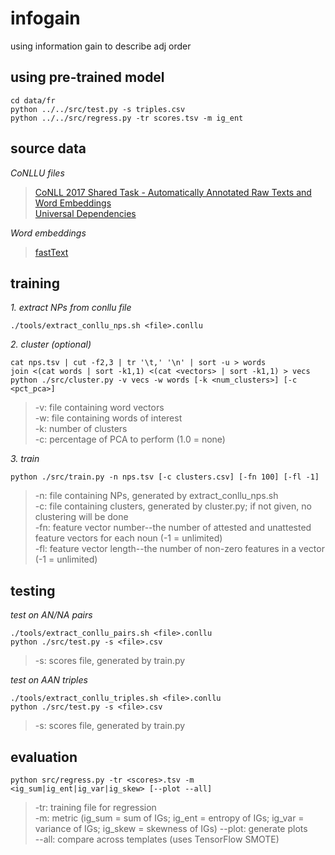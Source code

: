 # infogain
using information gain to describe adj order

## using pre-trained model
```{bash}
cd data/fr
python ../../src/test.py -s triples.csv
python ../../src/regress.py -tr scores.tsv -m ig_ent
```

## source data

*CoNLLU files*

 >[CoNLL 2017 Shared Task - Automatically Annotated Raw Texts and Word Embeddings](https://lindat.mff.cuni.cz/repository/xmlui/handle/11234/1-1989)  
 >[Universal Dependencies](https://github.com/UniversalDependencies)

*Word embeddings*

 >[fastText](https://fasttext.cc/docs/en/crawl-vectors.html)


## training
*1. extract NPs from conllu file*
```{bash}
./tools/extract_conllu_nps.sh <file>.conllu
```

*2. cluster (optional)*
```{bash}
cat nps.tsv | cut -f2,3 | tr '\t,' '\n' | sort -u > words
join <(cat words | sort -k1,1) <(cat <vectors> | sort -k1,1) > vecs
python ./src/cluster.py -v vecs -w words [-k <num_clusters>] [-c <pct_pca>]
```
>-v: file containing word vectors  
>-w: file containing words of interest  
>-k: number of clusters  
>-c: percentage of PCA to perform (1.0 = none)

*3. train*
```{bash}
python ./src/train.py -n nps.tsv [-c clusters.csv] [-fn 100] [-fl -1]
```
>-n: file containing NPs, generated by extract_conllu_nps.sh  
>-c: file containing clusters, generated by cluster.py; if not given, no clustering will be done  
>-fn: feature vector number--the number of attested and unattested feature vectors for each noun (-1 = unlimited)  
>-fl: feature vector length--the number of non-zero features in a vector (-1 = unlimited)

## testing

*test on AN/NA pairs*
```{bash}
./tools/extract_conllu_pairs.sh <file>.conllu
python ./src/test.py -s <file>.csv
```
>-s: scores file, generated by train.py

*test on AAN triples*
```{bash}
./tools/extract_conllu_triples.sh <file>.conllu
python ./src/test.py -s <file>.csv
```
>-s: scores file, generated by train.py

## evaluation
```{bash}
python src/regress.py -tr <scores>.tsv -m <ig_sum|ig_ent|ig_var|ig_skew> [--plot --all]
```
>-tr: training file for regression  
>-m: metric (ig_sum = sum of IGs; ig_ent = entropy of IGs; ig_var = variance of IGs; ig_skew = skewness of IGs)
>--plot: generate plots  
>--all: compare across templates (uses TensorFlow SMOTE)
